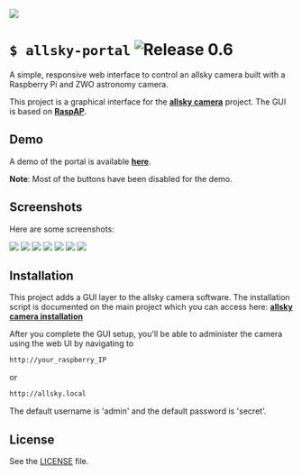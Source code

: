 ![](http://www.thomasjacquin.com/allsky-portal/images/liveview.jpg)
# `$ allsky-portal` ![Release 0.6](https://img.shields.io/badge/Release-0.6-green.svg)
A simple, responsive web interface to control an allsky camera built with a Raspberry Pi and ZWO astronomy camera.

This project is a graphical interface for the [**allsky camera**](https://github.com/thomasjacquin/allsky) project. The GUI is based on [**RaspAP**](https://github.com/billz/raspap-webgui).

## Demo
A demo of the portal is available [**here**](http://thomasjacquin.com/allsky-portal). 

**Note**: Most of the buttons have been disabled for the demo.

## Screenshots
Here are some screenshots:

![](http://www.thomasjacquin.com/allsky-portal/screenshots/connection-info.jpg)
![](http://www.thomasjacquin.com/allsky-portal/screenshots/camera-settings.jpg)
![](http://www.thomasjacquin.com/allsky-portal/screenshots/wifi-list.jpg)
![](http://www.thomasjacquin.com/allsky-portal/screenshots/change-password.jpg)
![](http://www.thomasjacquin.com/allsky-portal/screenshots/days-list.jpg)
![](http://www.thomasjacquin.com/allsky-portal/screenshots/images-list.jpg)
![](http://www.thomasjacquin.com/allsky-portal/screenshots/system-info.jpg)

## Installation
This project adds a GUI layer to the allsky camera software. The installation script is documented on the main project which you can access here: [**allsky camera installation**](https://github.com/thomasjacquin/allsky)

After you complete the GUI setup, you'll be able to administer the camera using the web UI by navigating to
```sh
http://your_raspberry_IP
```
or
```sh
http://allsky.local
```

The default username is 'admin' and the default password is 'secret'.

## License
See the [LICENSE](./LICENSE) file.
